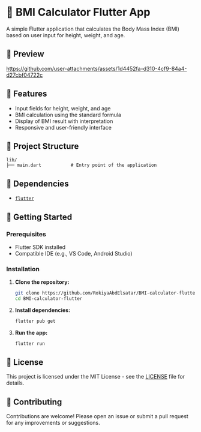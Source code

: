 # 🧮 BMI Calculator Flutter App

A simple Flutter application that calculates the Body Mass Index (BMI) based on user input for height, weight, and age.

## 📱 Preview


https://github.com/user-attachments/assets/1d4452fa-d310-4cf9-84a4-d27cbf04722c


## 🚀 Features

- Input fields for height, weight, and age
- BMI calculation using the standard formula
- Display of BMI result with interpretation
- Responsive and user-friendly interface

## 📂 Project Structure

```
lib/
├── main.dart           # Entry point of the application
```

## 🧰 Dependencies

- [`flutter`](https://flutter.dev/)

## 🚀 Getting Started

### Prerequisites

- Flutter SDK installed
- Compatible IDE (e.g., VS Code, Android Studio)

### Installation

1. **Clone the repository:**

   ```bash
   git clone https://github.com/RokiyaAbdElsatar/BMI-calculator-flutter.git
   cd BMI-calculator-flutter
   ```

2. **Install dependencies:**

   ```bash
   flutter pub get
   ```

3. **Run the app:**
   ```bash
   flutter run
   ```

## 📄 License

This project is licensed under the MIT License - see the [LICENSE](LICENSE) file for details.

## 🤝 Contributing

Contributions are welcome! Please open an issue or submit a pull request for any improvements or suggestions.

